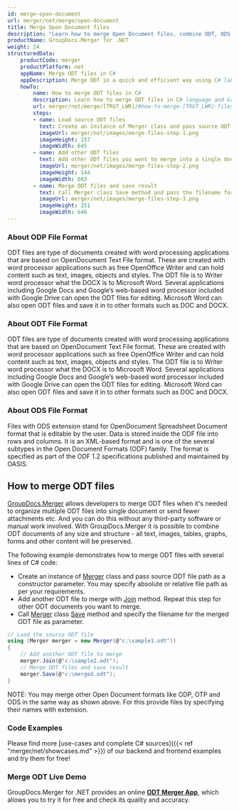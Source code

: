 ```yaml
---
id: merge-open-document
url: merger/net/merge/open-document
title: Merge Open Document files
description: "Learn how to merge Open Document files, combine ODT, ODS, ODP files into one file programmatically in C# language using GroupDocs.Merger for .NET library."
productName: GroupDocs.Merger for .NET
weight: 24
structuredData:
    productCode: merger
    productPlatform: net
    appName: Merge ODT files in C#
    appDescription: Merge ODT in a quick and efficient way using C# language and GroupDocs.Merger for .NET API, without the use of any third-party software like Microsoft or Open Office.
    howTo:
        name: How to merge ODT files in C# 
        description: Learn how to merge ODT files in C# language and GroupDocs.Merger for .NET API, without the use of any third-party software like Microsoft or Open Office.
        url: merger/net/merge/[TRGT_LWR]/#how-to-merge-[TRGT_LWR]-files-in-c
        steps:
        - name: Load source ODT files 
          text: Create an instance of Merger class and pass source ODT file path as a constructor parameter. You may specify absolute or relative file path as per your requirements. 
          imageUrl: merger/net/images/merge-files-step-1.png
          imageHeight: 157
          imageWidth: 645
        - name: Add other ODT files
          text: Add other ODT files you want to merge into a single document with Join method of Merger class.
          imageUrl: merger/net/images/merge-files-step-2.png
          imageHeight: 144
          imageWidth: 603
        - name: Merge ODT files and save result 
          text: Call Merger class Save method and pass the filename for the resultant ODT file as parameter.
          imageUrl: merger/net/images/merge-files-step-3.png
          imageHeight: 151
          imageWidth: 646
---
```


### About ODP File Format

ODT files are type of documents created with word processing applications that are based on OpenDocument Text File format. These are created with word processor applications such as free OpenOffice Writer and can hold content such as text, images, objects and styles. The ODT file is to Writer word processor what the DOCX is to Microsoft Word. Several applications including Google Docs and Google’s web-based word processor included with Google Drive can open the ODT files for editing. Microsoft Word can also open ODT files and save it in to other formats such as DOC and DOCX.

### About ODT File Format

ODT files are type of documents created with word processing applications that are based on OpenDocument Text File format. These are created with word processor applications such as free OpenOffice Writer and can hold content such as text, images, objects and styles. The ODT file is to Writer word processor what the DOCX is to Microsoft Word. Several applications including Google Docs and Google’s web-based word processor included with Google Drive can open the ODT files for editing. Microsoft Word can also open ODT files and save it in to other formats such as DOC and DOCX.

### About ODS File Format

Files with ODS extension stand for OpenDocument Spreadsheet Document format that is editable by the user. Data is stored inside the ODF file into rows and columns. It is an XML-based format and is one of the several subtypes in the Open Document Formats (ODF) family. The format is specified as part of the ODF 1.2 specifications published and maintained by OASIS.

## How to merge ODT files

[GroupDocs.Merger](https://products.groupdocs.com/merger/net) allows developers to merge ODT files when it's needed to organize multiple
 ODT files into single document or send fewer attachments etc. And you can do this without any third-party software or manual work involved.
 With GroupDocs.Merger it is possible to combine ODT documents of any size and structure - all text, images, tables, graphs, forms and other content will be preserved.

The following example demonstrates how to merge ODT files with several lines of C# code:

* Create an instance of [Merger](https://apireference.groupdocs.com/net/merger/groupdocs.merger/merger) class and pass source ODT file path as a constructor parameter. You may specify absolute or relative file path as per your requirements.
* Add another ODT file to merge with [Join](https://apireference.groupdocs.com/merger/net/groupdocs.merger/merger/methods/join/index) method. Repeat this step for other ODT documents you want to merge.
* Call [Merger](https://apireference.groupdocs.com/net/merger/groupdocs.merger/merger) class [Save](https://apireference.groupdocs.com/merger/net/groupdocs.merger/merger/methods/save/index) method and specify the filename for the merged ODT file as parameter.

```csharp
// Load the source ODT file
using (Merger merger = new Merger(@"c:\sample1.odt"))
{
    // Add another ODT file to merge
    merger.Join(@"c:\sample2.odt");
    // Merge ODT files and save result
    merger.Save(@"c:\merged.odt");
}
```

NOTE: You may merge other Open Document formats like ODP, OTP and ODS in the same way as shown above. For this provide files by specifying their names with extension.

### Code Examples

Please find more [use-cases and complete C# sources]({{< ref "merger/net/showcases.md" >}}) of our backend and frontend examples and try them for free!

### Merge ODT Live Demo

GroupDocs.Merger for .NET provides an online [**ODT Merger App**](https://products.groupdocs.app/merger/odt), which allows you to try it for free and check its quality and accuracy.
